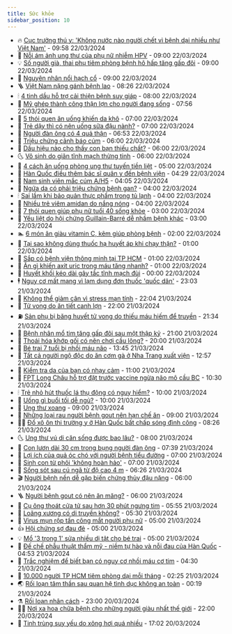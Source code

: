 ```yaml
---
title: Sức khỏe
sidebar_position: 10
---
```


<!-- vnexpress-suc-khoe:START -->
- 🔥 [Cục trưởng thú y: &#39;Không nước nào người chết vì bệnh dại nhiều như Việt Nam&#39;](https://vnexpress.net/cuc-truong-thu-y-khong-nuoc-nao-nguoi-chet-vi-benh-dai-nhieu-nhu-viet-nam-4725465.html) - 09:58 22/03/2024
- 🥰 [Nỗi ám ảnh ung thư của phụ nữ nhiễm HPV](https://vnexpress.net/noi-am-anh-ung-thu-cua-phu-nu-nhiem-hpv-4725510.html) - 09:00 22/03/2024
- 💡 [Số người già, thai phụ tiêm phòng bệnh hô hấp tăng gấp đôi](https://vnexpress.net/so-nguoi-gia-thai-phu-tiem-phong-benh-ho-hap-tang-gap-doi-4725476.html) - 09:00 22/03/2024
- 🤗 [Nguyên nhân nổi hạch cổ](https://vnexpress.net/nguyen-nhan-noi-hach-co-4725309.html) - 09:00 22/03/2024
- 🪜 [Việt Nam nặng gánh bệnh lao](https://vnexpress.net/viet-nam-nang-ganh-benh-lao-4725306.html) - 08:26 22/03/2024
- 🕯 [4 tinh dầu hỗ trợ cải thiện bệnh suy giáp](https://vnexpress.net/4-tinh-dau-ho-tro-cai-thien-benh-suy-giap-4725373.html) - 08:00 22/03/2024
- 🤭 [Mỹ ghép thành công thận lợn cho người đang sống](https://vnexpress.net/my-ghep-thanh-cong-than-lon-cho-nguoi-dang-song-4725459.html) - 07:56 22/03/2024
- 👀 [5 thói quen ăn uống khiến da khô](https://vnexpress.net/5-thoi-quen-an-uong-khien-da-kho-4725290.html) - 07:00 22/03/2024
- 🌋 [Trẻ dậy thì có nên uống sữa đậu nành?](https://vnexpress.net/tre-day-thi-co-nen-uong-sua-dau-nanh-4725280.html) - 07:00 22/03/2024
- 🫶 [Người đàn ông có 4 quả thận](https://vnexpress.net/nguoi-dan-ong-co-4-qua-than-4725404.html) - 06:53 22/03/2024
- 🦆 [Triệu chứng cảnh báo cúm](https://vnexpress.net/trieu-chung-canh-bao-cum-4724950.html) - 06:00 22/03/2024
- 🚀 [Dấu hiệu nào cho thấy con bạn thiếu chất?](https://vnexpress.net/dau-hieu-nao-cho-thay-con-ban-thieu-chat-4725305.html) - 06:00 22/03/2024
- 🌜 [Vô sinh do giãn tĩnh mạch thừng tinh](https://vnexpress.net/vo-sinh-do-gian-tinh-mach-thung-tinh-4725271.html) - 06:00 22/03/2024
- 🧰 [4 cách ăn uống phòng ung thư tuyến tiền liệt](https://vnexpress.net/4-cach-an-uong-phong-ung-thu-tuyen-tien-liet-4725295.html) - 05:00 22/03/2024
- 💫 [Hàn Quốc điều thêm bác sĩ quân y đến bệnh viện](https://vnexpress.net/han-quoc-dieu-them-bac-si-quan-y-den-benh-vien-4725346.html) - 04:29 22/03/2024
- 🌝 [Nam sinh viên mắc cúm A/H5](https://vnexpress.net/nam-sinh-vien-mac-cum-a-h5-4725326.html) - 04:05 22/03/2024
- 🗽 [Ngứa da có phải triệu chứng bệnh gan?](https://vnexpress.net/ngua-da-co-phai-trieu-chung-benh-gan-4725279.html) - 04:00 22/03/2024
- 🕯 [Sai lầm khi bảo quản thực phẩm trong tủ lạnh](https://vnexpress.net/sai-lam-khi-bao-quan-thuc-pham-trong-tu-lanh-4725171.html) - 04:00 22/03/2024
- 🦅 [Nhiều trẻ viêm amidan do nắng nóng](https://vnexpress.net/nhieu-tre-viem-amidan-do-nang-nong-4725168.html) - 04:00 22/03/2024
- 🦆 [7 thói quen giúp phụ nữ tuổi 40 sống khỏe](https://vnexpress.net/7-thoi-quen-giup-phu-nu-tuoi-40-song-khoe-4725261.html) - 03:00 22/03/2024
- 🎊 [Yếu liệt do hội chứng Guillain-Barré dễ nhầm bệnh khác](https://vnexpress.net/yeu-liet-do-hoi-chung-guillain-barre-de-nham-benh-khac-4725173.html) - 03:00 22/03/2024
- 🏊 [6 món ăn giàu vitamin C, kẽm giúp phòng bệnh](https://vnexpress.net/6-mon-an-giau-vitamin-c-kem-giup-phong-benh-4725223.html) - 02:00 22/03/2024
- 📝 [Tại sao không dùng thuốc hạ huyết áp khi chạy thận?](https://vnexpress.net/tai-sao-khong-dung-thuoc-ha-huyet-ap-khi-chay-than-4725110.html) - 01:00 22/03/2024
- 💯 [Sắp có bệnh viện thông minh tại TP HCM](https://vnexpress.net/sap-co-benh-vien-thong-minh-tai-tp-hcm-4725073.html) - 01:00 22/03/2024
- 🌊 [Ăn gì khiến axit uric trong máu tăng nhanh?](https://vnexpress.net/an-gi-khien-axit-uric-trong-mau-tang-nhanh-4725062.html) - 01:00 22/03/2024
- 🚀 [Huyết khối kéo dài gây tắc tĩnh mạch đùi](https://vnexpress.net/huyet-khoi-keo-dai-gay-tac-tinh-mach-dui-4725040.html) - 00:00 22/03/2024
- 🕴 [Nguy cơ mất mạng vì lạm dụng đơn thuốc &#39;quốc dân&#39;](https://vnexpress.net/nguy-co-mat-mang-vi-lam-dung-don-thuoc-quoc-dan-4722683.html) - 23:03 21/03/2024
- 🗽 [Không thể giảm cân vì stress mạn tính](https://vnexpress.net/khong-the-giam-can-vi-stress-man-tinh-4723462.html) - 22:04 21/03/2024
- 🎡 [Tử vong do ăn tiết canh lợn](https://vnexpress.net/tu-vong-do-an-tiet-canh-lon-4725185.html) - 22:00 21/03/2024
- ⛽️ [Sản phụ bị băng huyết tử vong do thiếu máu hiếm để truyền](https://vnexpress.net/san-phu-bi-bang-huyet-tu-vong-do-thieu-mau-hiem-de-truyen-4725162.html) - 21:34 21/03/2024
- 🦆 [Bệnh nhân mổ tim tăng gấp đôi sau một thập kỷ](https://vnexpress.net/benh-nhan-mo-tim-tang-gap-doi-sau-mot-thap-ky-4725125.html) - 21:00 21/03/2024
- 🤩 [Thoái hóa khớp gối có nên chơi cầu lông?](https://vnexpress.net/thoai-hoa-khop-goi-co-nen-choi-cau-long-4725108.html) - 20:00 21/03/2024
- 🦒 [Bé trai 7 tuổi bị nhồi máu não](https://vnexpress.net/be-trai-7-tuoi-bi-nhoi-mau-nao-4725153.html) - 13:45 21/03/2024
- 💫 [Tất cả người ngộ độc do ăn cơm gà ở Nha Trang xuất viện](https://vnexpress.net/tat-ca-nguoi-ngo-doc-do-an-com-ga-o-nha-trang-xuat-vien-4725151.html) - 12:57 21/03/2024
- 🐘 [Kiểm tra da của bạn có nhạy cảm](https://vnexpress.net/kiem-tra-da-cua-ban-co-nhay-cam-4724850.html) - 11:00 21/03/2024
- 🚀 [FPT Long Châu hỗ trợ đặt trước vaccine ngừa não mô cầu BC](https://vnexpress.net/fpt-long-chau-ho-tro-dat-truoc-vaccine-ngua-nao-mo-cau-bc-4724655.html) - 10:30 21/03/2024
- 🕯 [Trẻ nhỏ hút thuốc lá thụ động có nguy hiểm?](https://vnexpress.net/tre-nho-hut-thuoc-la-thu-dong-co-nguy-hiem-4724990.html) - 10:00 21/03/2024
- 🦏 [Uống gì buổi tối dễ ngủ?](https://vnexpress.net/uong-gi-buoi-toi-de-ngu-4724861.html) - 10:00 21/03/2024
- 🦄 [Ung thư xoang](https://vnexpress.net/ung-thu-xoang-4724895.html) - 09:00 21/03/2024
- 🦒 [Những loại rau người bệnh gout nên hạn chế ăn](https://vnexpress.net/nhung-loai-rau-nguoi-benh-gout-nen-han-che-an-4724882.html) - 09:00 21/03/2024
- 👨‍🏫 [Đổ xô ôn thi trường y ở Hàn Quốc bất chấp sóng đình công](https://vnexpress.net/do-xo-on-thi-truong-y-o-han-quoc-bat-chap-song-dinh-cong-4724992.html) - 08:26 21/03/2024
- 🌜 [Ung thư vú di căn sống được bao lâu?](https://vnexpress.net/ung-thu-vu-di-can-song-duoc-bao-lau-4724875.html) - 08:00 21/03/2024
- 🚀 [Con lươn dài 30 cm trong bụng người đàn ông](https://vnexpress.net/con-luon-dai-30-cm-trong-bung-nguoi-dan-ong-4724980.html) - 07:39 21/03/2024
- 💃 [Lợi ích của quả óc chó với người bệnh tiểu đường](https://vnexpress.net/loi-ich-cua-qua-oc-cho-voi-nguoi-benh-tieu-duong-4724947.html) - 07:00 21/03/2024
- 💯 [Sinh con từ phôi &#39;không hoàn hảo&#39;](https://vnexpress.net/sinh-con-tu-phoi-khong-hoan-hao-4724925.html) - 07:00 21/03/2024
- 🤔 [Sống sót sau cú ngã từ độ cao 4 m](https://vnexpress.net/song-sot-sau-cu-nga-tu-do-cao-4-m-4724881.html) - 06:26 21/03/2024
- 🎬 [Người bệnh nền dễ gặp biến chứng thủy đậu nặng](https://vnexpress.net/nguoi-benh-nen-de-gap-bien-chung-thuy-dau-nang-4724946.html) - 06:00 21/03/2024
- 🪜 [Người bệnh gout có nên ăn măng?](https://vnexpress.net/nguoi-benh-gout-co-nen-an-mang-4724918.html) - 06:00 21/03/2024
- 🦣 [Cụ ông thoát cửa tử sau hơn 30 phút ngưng tim](https://vnexpress.net/cu-ong-thoat-cua-tu-sau-hon-30-phut-ngung-tim-4724788.html) - 05:55 21/03/2024
- 🧐 [Loãng xương có di truyền không?](https://vnexpress.net/loang-xuong-co-di-truyen-khong-4724843.html) - 05:30 21/03/2024
- 🤡 [Virus mụn rộp tấn công mắt người phụ nữ](https://vnexpress.net/virus-mun-rop-tan-cong-mat-nguoi-phu-nu-4724902.html) - 05:00 21/03/2024
- 👍 [Hội chứng sợ đau đẻ](https://vnexpress.net/hoi-chung-so-dau-de-4724846.html) - 05:00 21/03/2024
- 💡 [Mổ &#39;3 trong 1&#39; sửa nhiều dị tật cho bé trai](https://vnexpress.net/mo-3-trong-1-sua-nhieu-di-tat-cho-be-trai-4724840.html) - 05:00 21/03/2024
- 💯 [Đế chế phẫu thuật thẩm mỹ - niềm tự hào và nỗi đau của Hàn Quốc](https://vnexpress.net/de-che-phau-thuat-tham-my-han-quoc-niem-tu-hao-va-noi-dau-4724906.html) - 04:53 21/03/2024
- 🧠 [Trắc nghiệm để biết bạn có nguy cơ nhồi máu cơ tim](https://vnexpress.net/trac-nghiem-de-biet-ban-co-nguy-co-nhoi-mau-co-tim-4724884.html) - 04:30 21/03/2024
- 🎡 [10.000 người TP HCM tiêm phòng dại mỗi tháng](https://vnexpress.net/10-000-nguoi-tp-hcm-tiem-phong-dai-moi-thang-4724791.html) - 02:25 21/03/2024
- 🌏 [Rối loạn tâm thần sau quan hệ tình dục không an toàn](https://vnexpress.net/roi-loan-tam-than-sau-quan-he-tinh-duc-khong-an-toan-4723537.html) - 00:19 21/03/2024
- ⚗️ [Rối loạn nhân cách](https://vnexpress.net/roi-loan-nhan-cach-4724663.html) - 23:00 20/03/2024
- 👨‍🏫 [Nơi xa hoa chữa bệnh cho những người giàu nhất thế giới](https://vnexpress.net/chua-benh-cho-nhung-nguoi-sieu-giau-4724491.html) - 22:00 20/03/2024
- 🤖 [Tinh trùng suy yếu do xông hơi quá nhiều](https://vnexpress.net/tinh-trung-suy-yeu-do-xong-hoi-qua-nhieu-4723316.html) - 17:02 20/03/2024<!-- vnexpress-suc-khoe:END -->
